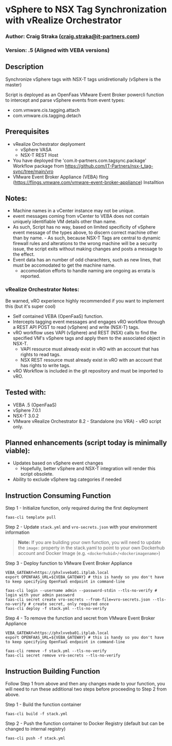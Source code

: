 # vSphere to NSX Tag Synchronization with vRealize Orchestrator

### Author: Craig Straka (craig.straka@it-partners.com)
### Version: .5 (Aligned with VEBA versions)

## Description
Synchronize vSphere tags with NSX-T tags unidiretionally (vSphere is the master)
	
Script is deployed as an OpenFaas VMware Event Broker powercli function to intercept and parse vSphere events from event types:
- com.vmware.cis.tagging.attach
- com.vmware.cis.tagging.detach

## Prerequisites
- vRealize Orchestrator deplyoment
	- vSphere VASA
	- NSX-T REST Host
- You have deployed the 'com.it-partners.com.tagsync.package' Workflow package from https://github.com/IT-Partners/nsx-t_tag-sync/tree/main/vro
- VMware Event Broker Appliance (VEBA) fling (https://flings.vmware.com/vmware-event-broker-appliance) Installtion

## Notes:
- Machine names in a vCenter instance may not be unique.
- event messages coming from vCenter to VEBA does not contain uniquely identifiable VM details other than name.
- As such, Script has no way, based on limited specificity of vSphere event message of the types above, to discern correct machine other than by name.
		- As such, because NSX-T Tags are central to dynamic firewall rules and alterations to the wrong machine will be a security issue, the script exits without making changes and posts a message to the effect.
- Event data has an number of odd charachters, such as new lines, that must be accomodated to get the machine name.  
	- accomodation efforts to handle naming are ongoing as errata is reported.

### vRealize Orchestrator Notes:
Be warned, vRO experience highly recommended if you want to implement this (but it's super cool)
- Self contained VEBA (OpenFaaS) function.  
- Intercepts tagging event messages and engages vRO workflow through a REST API POST to read (vSphere) and write (NSX-T) tags.
- vRO workflow uses VAPI (vSphere) and REST (NSX) calls to find the specified VM's vSphere tags and apply them to the associated object in NSX-T.
	- VAPI resource must already exist in vRO with an account that has rights to read tags.
	- NSX REST resource must already exist in vRO with an account that has rights to write tags.
- vRO Workflow is included in the git repository and must be imported to vRO.

## Tested with:
- VEBA .5 (OpenFaaS)
- vSphere 7.0.1
- NSX-T 3.0.2
- VMware vRealize Orchestrator 8.2 - Standalone (no VRA) - vRO script only.

## Planned enhancements (script today is minimally viable):
- Updates based on vSphere event changes
	- Hopefully, better vSphere and NSX-T integration will render this script obsolete.
- Ability to exclude vSphere tag categories if needed

## Instruction Consuming Function

Step 1 - Initialize function, only required during the first deployment

```
faas-cli template pull
```

Step 2 - Update `stack.yml` and `vro-secrets.json` with your environment information

> **Note:** If you are building your own function, you will need to update the `image:` property in the stack.yaml to point to your own Dockerhub account and Docker Image (e.g. `<dockerhubid>/<dockerimagename>`)

Step 3 - Deploy function to VMware Event Broker Appliance

```
VEBA_GATEWAY=https://phxlvveba01.itplab.local
export OPENFAAS_URL=${VEBA_GATEWAY} # this is handy so you don't have to keep specifying OpenFaaS endpoint in command-line

faas-cli login --username admin --password-stdin --tls-no-verify # login with your admin password
faas-cli secret create vro-secrets --from-file=vro-secrets.json --tls-no-verify # create secret, only required once
faas-cli deploy -f stack.yml --tls-no-verify
```

Step 4 - To remove the function and secret from VMware Event Broker Appliance

```
VEBA_GATEWAY=https://phxlvveba01.itplab.local
export OPENFAAS_URL=${VEBA_GATEWAY} # this is handy so you don't have to keep specifying OpenFaaS endpoint in command-line

faas-cli remove -f stack.yml --tls-no-verify
faas-cli secret remove vro-secrets --tls-no-verify
```

## Instruction Building Function

Follow Step 1 from above and then any changes made to your function, you will need to run these additional two steps before proceeding to Step 2 from above.

Step 1 - Build the function container

```
faas-cli build -f stack.yml
```

Step 2 - Push the function container to Docker Registry (default but can be changed to internal registry)

```
faas-cli push -f stack.yml
```
